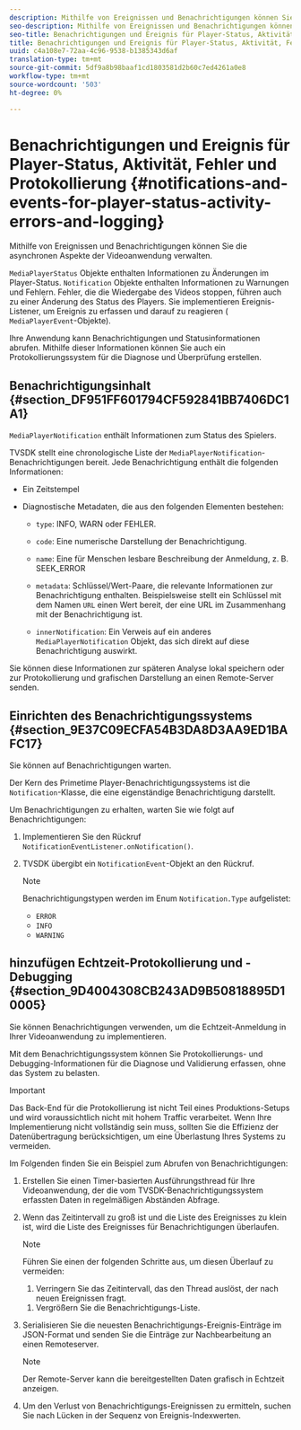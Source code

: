 ```yaml
---
description: Mithilfe von Ereignissen und Benachrichtigungen können Sie die asynchronen Aspekte der Videoanwendung verwalten.
seo-description: Mithilfe von Ereignissen und Benachrichtigungen können Sie die asynchronen Aspekte der Videoanwendung verwalten.
seo-title: Benachrichtigungen und Ereignis für Player-Status, Aktivität, Fehler und Protokollierung
title: Benachrichtigungen und Ereignis für Player-Status, Aktivität, Fehler und Protokollierung
uuid: c4a108e7-72aa-4c96-9538-b1385343d6af
translation-type: tm+mt
source-git-commit: 5df9a8b98baaf1cd1803581d2b60c7ed4261a0e8
workflow-type: tm+mt
source-wordcount: '503'
ht-degree: 0%

---
```



# Benachrichtigungen und Ereignis für Player-Status, Aktivität, Fehler und Protokollierung {#notifications-and-events-for-player-status-activity-errors-and-logging}

Mithilfe von Ereignissen und Benachrichtigungen können Sie die asynchronen Aspekte der Videoanwendung verwalten.

`MediaPlayerStatus` Objekte enthalten Informationen zu Änderungen im Player-Status. `Notification` Objekte enthalten Informationen zu Warnungen und Fehlern. Fehler, die die Wiedergabe des Videos stoppen, führen auch zu einer Änderung des Status des Players. Sie implementieren Ereignis-Listener, um Ereignis zu erfassen und darauf zu reagieren ( `MediaPlayerEvent`-Objekte).

Ihre Anwendung kann Benachrichtigungen und Statusinformationen abrufen. Mithilfe dieser Informationen können Sie auch ein Protokollierungssystem für die Diagnose und Überprüfung erstellen.

## Benachrichtigungsinhalt {#section_DF951FF601794CF592841BB7406DC1A1}

`MediaPlayerNotification` enthält Informationen zum Status des Spielers.

TVSDK stellt eine chronologische Liste der `MediaPlayerNotification`-Benachrichtigungen bereit. Jede Benachrichtigung enthält die folgenden Informationen:

* Ein Zeitstempel
* Diagnostische Metadaten, die aus den folgenden Elementen bestehen:

   * `type`: INFO, WARN oder FEHLER.
   * `code`: Eine numerische Darstellung der Benachrichtigung.
   * `name`: Eine für Menschen lesbare Beschreibung der Anmeldung, z. B. SEEK_ERROR
   * `metadata`: Schlüssel/Wert-Paare, die relevante Informationen zur Benachrichtigung enthalten. Beispielsweise stellt ein Schlüssel mit dem Namen `URL` einen Wert bereit, der eine URL im Zusammenhang mit der Benachrichtigung ist.

   * `innerNotification`: Ein Verweis auf ein anderes  `MediaPlayerNotification` Objekt, das sich direkt auf diese Benachrichtigung auswirkt.

Sie können diese Informationen zur späteren Analyse lokal speichern oder zur Protokollierung und grafischen Darstellung an einen Remote-Server senden.

## Einrichten des Benachrichtigungssystems {#section_9E37C09ECFA54B3DA8D3AA9ED1BAFC17}

Sie können auf Benachrichtigungen warten.

Der Kern des Primetime Player-Benachrichtigungssystems ist die `Notification`-Klasse, die eine eigenständige Benachrichtigung darstellt.

Um Benachrichtigungen zu erhalten, warten Sie wie folgt auf Benachrichtigungen:

1. Implementieren Sie den Rückruf `NotificationEventListener.onNotification()`.
1. TVSDK übergibt ein `NotificationEvent`-Objekt an den Rückruf.

   >[!NOTE]
   >
   >Benachrichtigungstypen werden im Enum `Notification.Type` aufgelistet:

   * `ERROR`
   * `INFO`
   * `WARNING`

## hinzufügen Echtzeit-Protokollierung und -Debugging {#section_9D4004308CB243AD9B50818895D10005}

Sie können Benachrichtigungen verwenden, um die Echtzeit-Anmeldung in Ihrer Videoanwendung zu implementieren.

Mit dem Benachrichtigungssystem können Sie Protokollierungs- und Debugging-Informationen für die Diagnose und Validierung erfassen, ohne das System zu belasten.

>[!IMPORTANT]
>
>Das Back-End für die Protokollierung ist nicht Teil eines Produktions-Setups und wird voraussichtlich nicht mit hohem Traffic verarbeitet. Wenn Ihre Implementierung nicht vollständig sein muss, sollten Sie die Effizienz der Datenübertragung berücksichtigen, um eine Überlastung Ihres Systems zu vermeiden.

Im Folgenden finden Sie ein Beispiel zum Abrufen von Benachrichtigungen:

1. Erstellen Sie einen Timer-basierten Ausführungsthread für Ihre Videoanwendung, der die vom TVSDK-Benachrichtigungssystem erfassten Daten in regelmäßigen Abständen Abfrage.
1. Wenn das Zeitintervall zu groß ist und die Liste des Ereignisses zu klein ist, wird die Liste des Ereignisses für Benachrichtigungen überlaufen.

   >[!NOTE]
   >
   >Führen Sie einen der folgenden Schritte aus, um diesen Überlauf zu vermeiden:
   >
   >1. Verringern Sie das Zeitintervall, das den Thread auslöst, der nach neuen Ereignissen fragt.
      >
      >
   1. Vergrößern Sie die Benachrichtigungs-Liste.


1. Serialisieren Sie die neuesten Benachrichtigungs-Ereignis-Einträge im JSON-Format und senden Sie die Einträge zur Nachbearbeitung an einen Remoteserver.

   >[!NOTE]
   >
   >Der Remote-Server kann die bereitgestellten Daten grafisch in Echtzeit anzeigen.

1. Um den Verlust von Benachrichtigungs-Ereignissen zu ermitteln, suchen Sie nach Lücken in der Sequenz von Ereignis-Indexwerten.